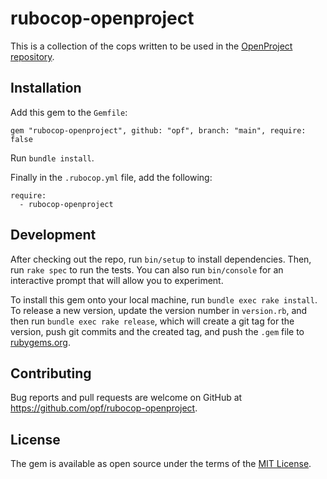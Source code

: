 # rubocop-openproject

This is a collection of the cops written to be used in the
[OpenProject repository](https://github.com/opf/openproject).

## Installation

Add this gem to the `Gemfile`:

```
gem "rubocop-openproject", github: "opf", branch: "main", require: false
```

Run `bundle install`.

Finally in the `.rubocop.yml` file, add the following:

```
require:
  - rubocop-openproject
```

## Development

After checking out the repo, run `bin/setup` to install dependencies. Then, run `rake spec` to run the tests. You can also run `bin/console` for an interactive prompt that will allow you to experiment.

To install this gem onto your local machine, run `bundle exec rake install`. To release a new version, update the version number in `version.rb`, and then run `bundle exec rake release`, which will create a git tag for the version, push git commits and the created tag, and push the `.gem` file to [rubygems.org](https://rubygems.org).

## Contributing

Bug reports and pull requests are welcome on GitHub at https://github.com/opf/rubocop-openproject.

## License

The gem is available as open source under the terms of the [MIT License](https://opensource.org/licenses/MIT).
